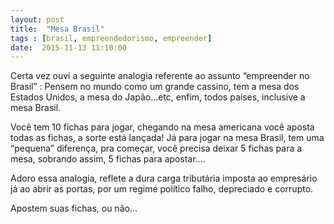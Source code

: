 ```yaml
---
layout: post
title:  "Mesa Brasil"
tags : [brasil, empreendedorismo, empreender]
date:  2015-11-13 11:10:00
---
```


Certa vez ouvi a seguinte analogia referente ao assunto “empreender no Brasil” : Pensem no mundo como um grande cassino, tem a mesa dos Estados Unidos, a mesa do Japão…etc, enfim, todos países, inclusive a mesa Brasil. 

Você tem 10 fichas para jogar, chegando na mesa americana você aposta todas as fichas, a sorte está lançada! Já para jogar na mesa Brasil, tem uma “pequena” diferença, pra começar, você precisa deixar 5 fichas para a mesa, sobrando assim, 5 fichas para apostar…. 

Adoro essa analogia, reflete a dura carga tributária imposta ao empresário já ao abrir as portas, por um regime político falho, depreciado e corrupto. 

Apostem suas fichas, ou não…